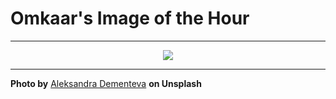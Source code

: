 # Omkaar's Image of the Hour

---

<div align="center">

<a href="https://unsplash.com/photos/modern-kitchen-with-light-wood-cabinets-and-a-dining-table-9zfcMAo6m-o">
  <img src="https://images.unsplash.com/photo-1748183781742-a2473d27a763?crop=entropy&cs=tinysrgb&fit=max&fm=jpg&ixid=M3w3NjA2Nzh8MHwxfHJhbmRvbXx8fHx8fHx8fDE3NTAzODg0MDB8&ixlib=rb-4.1.0&q=80&w=1080" style="max-width:100%; height:auto;">
</a>



</div>

---

**Photo by** [Aleksandra Dementeva](https://unsplash.com/@alex_photogram) **on Unsplash**
